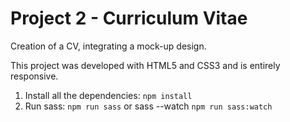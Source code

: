 # Project 2 - Curriculum Vitae

Creation of a CV, integrating a mock-up design.

This project was developed with HTML5 and CSS3 and is entirely responsive.

1. Install all the dependencies: `npm install`
2. Run sass: `npm run sass` or sass --watch `npm run sass:watch`
